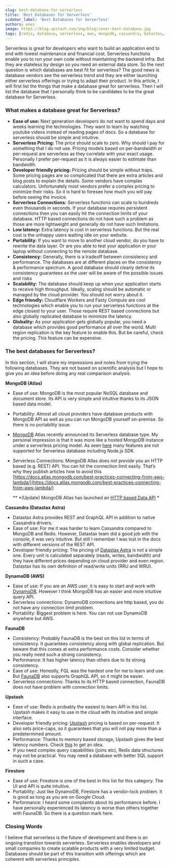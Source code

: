 ```yaml
---
slug: best-database-for-serverless
title: 'Best Databases for Serverless'
sidebar_label: 'Best Databases for Serverless'
authors: enes
image: https://blog.upstash.com/img/blog/cover-best-database.jpg
tags: [redis, database, serverless, aws, mongodb, cassandra, datastax, faunadb, firestore, DynamoDB]
---
```



Serverless is great for developers who want to build an application end to end with lowest maintenance and financial cost. Serverless functions enable you to run your own code without maintaining the backend infra. But they are stateless by design so you need an external data store. So the next question is which databases are best fit for serverless? The good news is database vendors see the serverless trend and they are either launching either serverless offerings or trying to adapt their product. In this article, I will first list the things that make a database great for serverless. Then I will list the database that I personally think to be candidates to be the great database for Serverless.

<!--truncate-->

### What makes a database great for Serverless?



* **Ease of use:** Next generation developers do not want to spend days and weeks learning the technologies. They want to learn by watching youtube videos instead of reading pages of docs. So a database for serverless should be simple and intuitive.
* **Serverless Pricing:** The price should scale to zero. Why should I pay for something that I do not use. Pricing models based on per-bandwidth or per-request are serverless as they correlate with your exact usage. Personally I prefer per-request as it is always easier to estimate than bandwidth.
* **Developer friendly pricing:** Pricing should be simple without traps. Some pricing pages are so complicated that there are extra articles and blog posts to explain the details. Some vendors have complex calculators. Unfortunately most vendors prefer a complex pricing to minimize their risks. So it is hard to foresee how much you will pay before seeing the invoice.
* **Serverless Connections:** Serverless functions can scale to hundreds even thousands in seconds. If your database requires persistent connections then you can easily hit the connection limits of your database. HTTP based connections do not have such a problem as those are more lightweight and generally do not have such limitations.
* **Low latency:** Extra latency is cost in serverless functions. But the real cost is the unhappy users waiting idle on your website.
* **Portability:** If you want to move to another cloud vendor, do you have to rewrite the data layer. Or are you able to test your application in your laptop without connecting to the remote database.
* **Consistency:** Generally, there is a tradeoff between consistency and performance. The databases are at different places on the consistency & performance spectrum. A good database should clearly define its consistency guarantees so the user will be aware of the possible issues and risks
* **Scalability:** The database should keep up when your application starts to receive high throughput. Ideally, scaling should be automatic or managed by the cloud provider. You should not worry about it.
* **Edge friendly:** Cloudflare Workers and Fasty Compute are cool technologies which enable you to run your serverless functions at the edge closest to your user. Those require REST based connections but also globally replicated database to minimize the latency.
* **Globality:** As your application gets globally popular, you need a database which provides good performance all over the world. Multi region replication is the key feature to enable this. But be careful, check the pricing. This feature can be expensive.


### The best databases for Serverless?

In this section, I will share my impressions and notes from trying the following databases. They are not based on scientific analysis but I hope to give you an idea before doing any real comparison analysis.

**MongoDB (Atlas)**



* Ease of use: MongoDB is the most popular NoSQL database and document store. Its API is very simple and intuitive thanks to its JSON based data model.
* Portability: Almost all cloud providers have database products with MongoDB API as well as you can run MongoDB yourself on-premise. So there is no portability issue.
* [MongoDB](https://www.mongodb.com/cloud/atlas) Atlas recently announced its Serverless database type. My personal impression is that it was more like a hosted MongoDB instance under a serverless pricing model. As seen [here](https://docs.atlas.mongodb.com/reference/serverless-instance-limitations/) many features are not supported for Serverless database including Node.js SDK.
* Serverless Connections: MongoDB Atlas does not provide you an HTTP based (e.g. REST) API. You can hit the connection limit easily. That’s why they publish articles how to avoid this [https://docs.atlas.mongodb.com/best-practices-connecting-from-aws-lambda/](https://docs.atlas.mongodb.com/best-practices-connecting-from-aws-lambda/)
  
  ** *(Update) MongoDB Atlas has launched an [HTTP based Data API](https://docs.atlas.mongodb.com/api/data-api/) *


**Cassandra (Datastax Astra)**



* Datastax Astra provides REST and GraphQL API in addition to native Cassandra drivers.
* Ease of use: For me it was harder to learn Cassandra compared to MongoDB and Redis. However, Datastax team did a good job with the console, it was very intuitive. But still I remember I was lost in the docs with different versions of the REST API.
* Developer friendly pricing: The pricing of [Datastax Astra](https://www.datastax.com/products/datastax-astra) is not a simple one. Every unit is calculated separately (reads, writes, bandwidth) and they have different prices depending on cloud provider and even region. Datastax has its own definition of read/write units (RRU and WRU).

**DynamoDB (AWS)**



* Ease of use: If you are an AWS user, it is easy to start and work with [DynamoDB](https://aws.amazon.com/dynamodb/). However I think MongoDB has an easier and more intuitive query API.
* Serverless connections: DynamoDB connections are http based, you do not have any connection limit problem.
* Portability: Biggest problem is here. You can not use DynamoDB anywhere but AWS.

**FaunaDB**



* Consistency: Probably FaunaDB is the best on this list in terms of consistency. It guarantees consistency along with global replication. But beware that this comes at extra performance costs. Consider whether you really need such a strong consistency.
* Performance: It has higher latency than others due to its strong consistency.
* Ease of use: Honestly, FQL was the hardest one for me to learn and use. But [FaunaDB](https://fauna.com/) also supports GraphQL API, so it might be easier.
* Serverless connections: Thanks to its HTTP based connection, FaunaDB does not have problem with connection limits.

**Upstash**



* Ease of use: Redis is probably the easiest to learn API in this list. Upstash makes it easy to use in the cloud with its intuitive and simple interface.
* Developer friendly pricing: [Upstash](https://upstash.com/) pricing is based on per-request. It also sets price-caps, so it guarantees that you will not pay more than a predetermined amount.
* Performance: Thanks to memory based storage, Upstash gives the best latency numbers. Check [this](https://serverless-battleground.vercel.app/) to get an idea.
* If you need complex query capabilities (joins etc), Redis data structures may not be practical. You may need a database with better SQL support in such a case.

**Firestore**



* Ease of use: Firestore is one of the best in this list for this category. The UI and API is quite intuitive.
* Portability: Just like DynamoDB, Firestore has a vendor-lock problem. It is good as long as you are on Google Cloud.
* Performance: I heard some complaints about its performance before. I have personally experienced its latency is worse than others together with FaunaDB. So there is a question mark here.


### Closing Words

I believe that serverless is the future of development and there is an ongoing transition towards serverless. Serverless enables developers and small companies to create scalable products with a very limited budget. Databases should be part of this transition with offerings which are coherent with serverless principles.  
